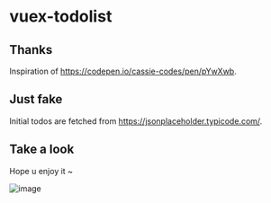 # vuex-todolist

## Thanks

Inspiration of https://codepen.io/cassie-codes/pen/pYwXwb.

## Just fake

Initial todos are fetched from https://jsonplaceholder.typicode.com/.

## Take a look

Hope u enjoy it ~

![image](https://user-images.githubusercontent.com/52743777/161023255-54f9e1b7-a7c9-497b-9aa4-97bdedf1094f.png)
